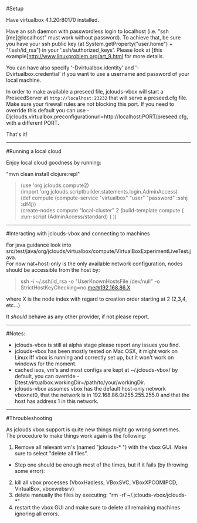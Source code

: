 
#Setup

Have virtualbox 4.1.20r80170 installed. 

Have an ssh daemon with passwordless login to localhost (i.e. "ssh [me]@localhost" must work without password).
To achieve that, be sure you have your ssh public key (at System.getProperty("user.home") + "/.ssh/id_rsa") in your '.ssh/authorized_keys'.
Please look at [this example]http://www.linuxproblem.org/art_9.html for more details.

You can have also specify '-Dvirtualbox.identity' and '-Dvirtualbox.credential' if you want to use a username and password of your local machine.

In order to make available a preseed file, jclouds-vbox will start a PreseedServer at `http://localhost:23232` that will serve a preseed.cfg file.
Make sure your firewall rules are not blocking this port.
If you need to override this default you can use -Djclouds.virtualbox.preconfigurationurl=http://localhost:PORT/preseed.cfg, with a different PORT.

That's it!

--------------

#Running a local cloud

Enjoy local cloud goodness by running:

"mvn clean install clojure:repl"

> (use 'org.jclouds.compute2)  
> (import 'org.jclouds.scriptbuilder.statements.login.AdminAccess)  
> (def compute (compute-service "virtualbox" "user" "password" :sshj :slf4j))  
> (create-nodes compute "local-cluster" 2 (build-template compute { :run-script (AdminAccess/standard) } ))  

--------------

#Interacting with jclouds-vbox and connecting to machines

For java guidance look into src/test/java/org/jclouds/virtualbox/compute/VirtualBoxExperimentLiveTest.java.  
For now nat+host-only is the only available network configuration, nodes should be accessible from the host by:

> ssh -i ~/.ssh/id_rsa -o "UserKnownHostsFile /dev/null" -o StrictHostKeyChecking=no me@192.168.86.X  

where X is the node index with regard to creation order starting at 2 (2,3,4, etc...)

It *should* behave as any other provider, if not please report.

--------------

#Notes:

- jclouds-vbox is still at alpha stage please report any issues you find.  
- jclouds-vbox has been mostly tested on Mac OSX, it might work on Linux iff vbox is running and correctly set up, but it won't work on windows for the moment.  
- cached isos, vm's and most configs are kept at ~/.jclouds-vbox/ by default, you can override -Dtest.virtualbox.workingDir=/path/to/your/workingDir.
- jclouds-vbox assumes vbox has the default host-only network vboxnet0, that the network is in 192.168.86.0/255.255.255.0 and that the host has address 1 in this network.

--------------

#Throubleshooting

As jclouds vbox support is quite new things might go wrong sometimes. The procedure to make things work again is the following:

1. Remove all relevant vm's (named "jclouds-* ") with the vbox GUI. Make sure to select "delete all files".  
- Step one should be enough most of the times, but if it fails (by throwing some error):  
2. kill all vbox processes (VboxHadless, VBoxSVC, VBoxXPCOMIPCD, VirtualBox, vboxwebsrv)  
3. delete manually the files by executing: "rm -rf ~/.jclouds-vbox/jclouds-*"  
4. restart the vbox GUI and make sure to delete all remaining machines ignoring all errors.  
        